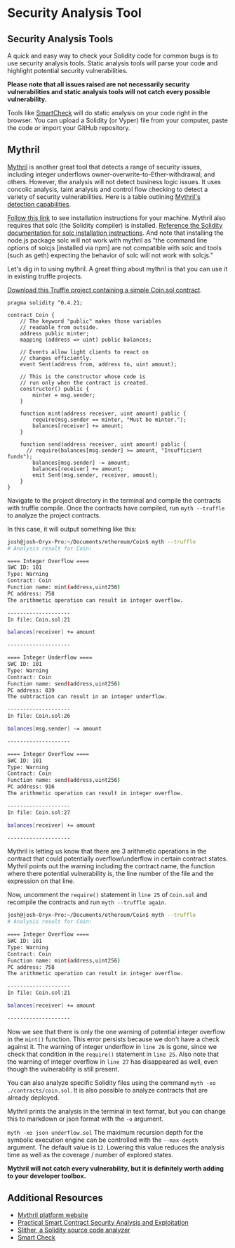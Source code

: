 # Security Analysis Tool

## Security Analysis Tools

A quick and easy way to check your Solidity code for common bugs is to use security analysis tools. Static analysis tools will parse your code and highlight potential security vulnerabilities.

**Please note that all issues raised are not necessarily security vulnerabilities and static analysis tools will not catch every possible vulnerability.**

Tools like [SmartCheck](https://tool.smartdec.net/) will do static analysis on your code right in the browser. You can upload a Solidity (or Vyper) file from your computer, paste the code or import your GitHub repository.

## Mythril

[Mythril](https://github.com/ConsenSys/mythril-classic/wiki) is another great tool that detects a range of security issues, including integer underflows owner-overwrite-to-Ether-withdrawal, and others. However, the analysis will not detect business logic issues. It uses concolic analysis, taint analysis and control flow checking to detect a variety of security vulnerabilities. Here is a table outlining [Mythril's detection capabilities](https://github.com/ConsenSys/mythril-classic/wiki/Mythril-Detection-Capabilities).

[Follow this link](https://github.com/ConsenSys/mythril-classic/wiki/Installation-and-Setup) to see installation instructions for your machine. Mythril also requires that solc (the Solidity compiler) is installed. [Reference the Solidity documentation for solc installation instructions](https://solidity.readthedocs.io/en/develop/installing-solidity.html?highlight=install%20solc). And note that installing the node.js package solc will not work with mythril as "the command line options of solcjs [installed via npm] are not compatible with solc and tools (such as geth) expecting the behavior of solc will not work with solcjs."

Let's dig in to using mythril. A great thing about mythril is that you can use it in existing truffle projects.

[Download this Truffle project containing a simple Coin.sol contract](https://github.com/ConsenSys-Academy/simple-coin).

```solidity
pragma solidity ^0.4.21;

contract Coin {
    // The keyword "public" makes those variables
    // readable from outside.
    address public minter;
    mapping (address => uint) public balances;

    // Events allow light clients to react on
    // changes efficiently.
    event Sent(address from, address to, uint amount);

    // This is the constructor whose code is
    // run only when the contract is created.
    constructor() public {
        minter = msg.sender;
    }

    function mint(address receiver, uint amount) public {
        require(msg.sender == minter, "Must be minter.");
        balances[receiver] += amount;
    }

    function send(address receiver, uint amount) public {
      // require(balances[msg.sender] >= amount, "Insufficient funds");
        balances[msg.sender] -= amount;
        balances[receiver] += amount;
        emit Sent(msg.sender, receiver, amount);
    }
}
```

Navigate to the project directory in the terminal and compile the contracts with truffle compile. Once the contracts have compiled, run `myth --truffle` to analyze the project contracts.

In this case, it will output something like this:

```bash
josh@josh-Oryx-Pro:~/Documents/ethereum/Coin$ myth --truffle
# Analysis result for Coin:

==== Integer Overflow ====
SWC ID: 101
Type: Warning
Contract: Coin
Function name: mint(address,uint256)
PC address: 758
The arithmetic operation can result in integer overflow.

--------------------
In file: Coin.sol:21

balances[receiver] += amount

--------------------

==== Integer Underflow ====
SWC ID: 101
Type: Warning
Contract: Coin
Function name: send(address,uint256)
PC address: 839
The subtraction can result in an integer underflow.

--------------------
In file: Coin.sol:26

balances[msg.sender] -= amount

--------------------

==== Integer Overflow ====
SWC ID: 101
Type: Warning
Contract: Coin
Function name: send(address,uint256)
PC address: 916
The arithmetic operation can result in integer overflow.

--------------------
In file: Coin.sol:27

balances[receiver] += amount

--------------------
```

Mythril is letting us know that there are 3 arithmetic operations in the contract that could potentially overflow/underflow in certain contract states. Mythril points out the warning including the contract name, the function where there potential vulnerability is, the line number of the file and the expression on that line.

Now, uncomment the `require()` statement in `line 25` of `Coin.sol` and recompile the contracts and run `myth --truffle again`.

```bash
josh@josh-Oryx-Pro:~/Documents/ethereum/Coin$ myth --truffle
# Analysis result for Coin:

==== Integer Overflow ====
SWC ID: 101
Type: Warning
Contract: Coin
Function name: mint(address,uint256)
PC address: 758
The arithmetic operation can result in integer overflow.

--------------------
In file: Coin.sol:21

balances[receiver] += amount

--------------------
```

Now we see that there is only the one warning of potential integer overflow in the `mint()` function. This error persists because we don't have a check against it. The warning of integer underflow in `line 26` is gone, since we check that condition in the `require()` statement in `line 25`. Also note that the warning of integer overflow in `line 27` has disappeared as well, even though the vulnerability is still present.

You can also analyze specific Solidity files using the command `myth -xo ./contracts/coin.sol`. It is also possible to analyze contracts that are already deployed.

Mythril prints the analysis in the terminal in text format, but you can change this to markdown or json format with the `-o` argument.

`myth -xo json underflow.sol`
The maximum recursion depth for the symbolic execution engine can be controlled with the `--max-depth` argument. The default value is `12`. Lowering this value reduces the analysis time as well as the coverage / number of explored states.

**Mythril will not catch every vulnerability, but it is definitely worth adding to your developer toolbox.**

## Additional Resources

- [Mythril platform website](https://mythril.ai/)
- [Practical Smart Contract Security Analysis and Exploitation](https://hackernoon.com/practical-smart-contract-security-analysis-and-exploitation-part-1-6c2f2320b0c)
- [Slither, a Solidity source code analyzer](https://github.com/trailofbits/slither)
- [Smart Check](https://tool.smartdec.net/)
